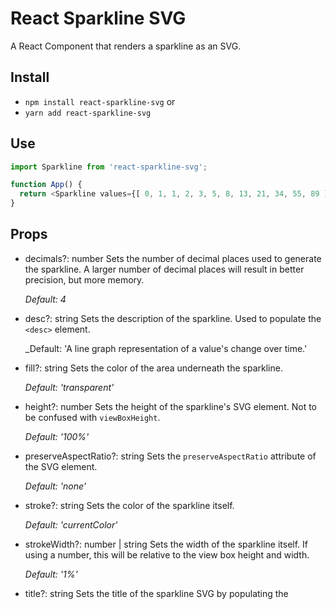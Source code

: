 # React Sparkline SVG

A React Component that renders a sparkline as an SVG.

## Install

* `npm install react-sparkline-svg` or
* `yarn add react-sparkline-svg`

## Use

```JavaScript
import Sparkline from 'react-sparkline-svg';

function App() {
  return <Sparkline values={[ 0, 1, 1, 2, 3, 5, 8, 13, 21, 34, 55, 89 ]} />;
}
```

## Props

* decimals?: number
  Sets the number of decimal places used to generate the sparkline. A larger
  number of decimal places will result in better precision, but more memory.

  _Default: 4_

* desc?: string
  Sets the description of the sparkline. Used to populate the `<desc>` element.

  _Default: 'A line graph representation of a value\'s change over time.'

* fill?: string
  Sets the color of the area underneath the sparkline.

  _Default: 'transparent'_

* height?: number
  Sets the height of the sparkline's SVG element. Not to be confused with
  `viewBoxHeight`.

  _Default: '100%'_

* preserveAspectRatio?: string
  Sets the `preserveAspectRatio` attribute of the SVG element.

  _Default: 'none'_

* stroke?: string
  Sets the color of the sparkline itself.

  _Default: 'currentColor'_

* strokeWidth?: number | string
  Sets the width of the sparkline itself. If using a number, this will be
  relative to the view box height and width.

  _Default: '1%'_

* title?: string
  Sets the title of the sparkline SVG by populating the <title> element. This
  is useful for accessibility purposes and often appears as a tooltip, similar
  to the title attribute on an anchor tag.

  _Default: 'Sparkline'_

* values: number[]

  Sets the values used to generate the sparkline.

* viewBoxHeight?: number
  Sets the height of the sparkline's view box. Not to be confused with
  `height`. The sparkline will always stretch to fit the view box.

  _Default: 100_

* viewBoxWidth?: number
  Sets the width of the sparkline's view box. Not to be confused with `width`.
  The sparkline will always stretch to fit the view box.

  _Default: 100_

* width?: string
  Sets the width of the sparkline's SVG element. Not to be confused with
  `viewBoxWidth`.

  _Default: '100%'_
